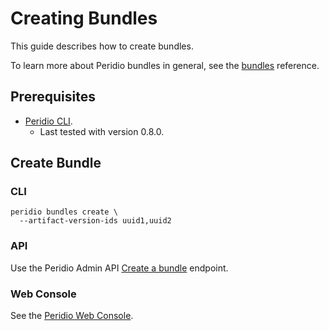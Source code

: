 # Creating Bundles

This guide describes how to create bundles.

To learn more about Peridio bundles in general, see the [bundles](/reference/bundles)
reference.

## Prerequisites

- [Peridio CLI](https://github.com/peridio/morel/releases).
  - Last tested with version 0.8.0.

## Create Bundle

### CLI

```console
peridio bundles create \
  --artifact-version-ids uuid1,uuid2
```

### API

Use the Peridio Admin API
[Create a bundle](/admin-api#tag/artifacts/operations/create-a-bundle) endpoint.

### Web Console

See the [Peridio Web Console](https://console.cremini.peridio.com).
